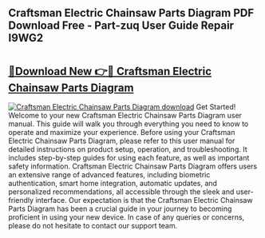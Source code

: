 ## Craftsman Electric Chainsaw Parts Diagram PDF Download Free - Part-zuq User Guide Repair I9WG2

# <h2><a href="http://dfku58.blite.top/?on=Craftsman+Electric+Chainsaw+Parts+Diagram">🔗Download New 👉🔴 Craftsman Electric Chainsaw Parts Diagram</a></h2>

[![Craftsman Electric Chainsaw Parts Diagram download](https://i.imgur.com/lujVjoI.png)](http://dfku58.blite.top/?on=Craftsman+Electric+Chainsaw+Parts+Diagram)
Get Started! Welcome to your new Craftsman Electric Chainsaw Parts Diagram user manual. This guide will walk you through everything you need to know to operate and maximize your experience. Before using your Craftsman Electric Chainsaw Parts Diagram, please refer to this user manual for detailed instructions on product setup, operation, and troubleshooting. It includes step-by-step guides for using each feature, as well as important safety information. Craftsman Electric Chainsaw Parts Diagram offers users an extensive range of advanced features, including biometric authentication, smart home integration, automatic updates, and personalized recommendations, all accessible through the sleek and user-friendly interface. Our expectation is that the Craftsman Electric Chainsaw Parts Diagram has been a crucial guide in your journey to becoming proficient in using your new device. In case of any queries or concerns, please do not hesitate to contact our support team.

